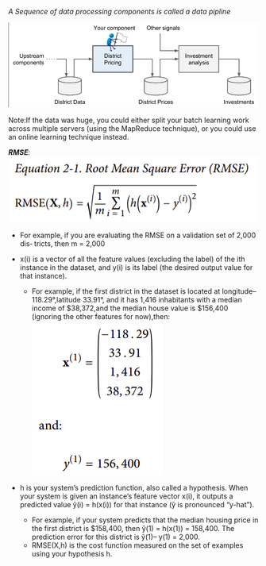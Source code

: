 *A Sequence of data processing components is called a data pipline* 

![](pipline_ml.png)


Note:If the data was huge, you could either split your batch learning
work across multiple servers (using the MapReduce technique), or
you could use an online learning technique instead.

***RMSE***:
![RMSE](rmse.png)

- For example, if you are evaluating the RMSE on a validation set of 2,000 dis‐
tricts, then m = 2,000

- x(i) is a vector of all the feature values (excluding the label) of the ith instance in the dataset, and y(i) is its label (the desired output value for that instance).


    - For example, if the first district in the dataset is located at longitude–118.29°,latitude 33.91°, and it has 1,416 inhabitants with a median income of $38,372,and the median house value is $156,400 (ignoring the other features for now),then: 
    ![](x_and_y.png)


- h is your system’s prediction function, also called a hypothesis. When your system is given an instance’s feature vector x(i), it outputs a predicted value ŷ(i) = h(x(i))
for that instance (ŷ is pronounced “y-hat”).
    - For example, if your system predicts that the median housing price in the first district is $158,400, then ŷ(1) = h(x(1)) = 158,400. The prediction error for this district is ŷ(1)– y(1) = 2,000.
    - RMSE(X,h) is the cost function measured on the set of examples using your hypothesis h.   



    